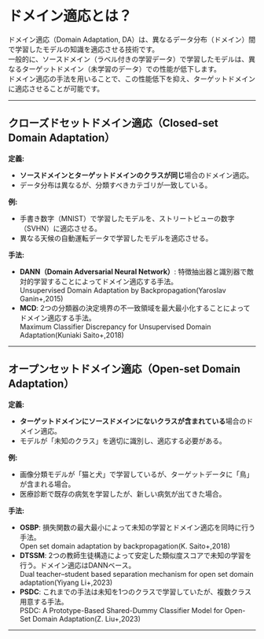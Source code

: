 # ドメイン適応とは？
ドメイン適応（Domain Adaptation, DA）は、異なるデータ分布（ドメイン）間で学習したモデルの知識を適応させる技術です。  
一般的に、ソースドメイン（ラベル付きの学習データ）で学習したモデルは、異なるターゲットドメイン（未学習のデータ）での性能が低下します。  
ドメイン適応の手法を用いることで、この性能低下を抑え、ターゲットドメインに適応させることが可能です。

---

## **クローズドセットドメイン適応（Closed-set Domain Adaptation）**
**定義:**  
- **ソースドメインとターゲットドメインのクラスが同じ**場合のドメイン適応。  
- データ分布は異なるが、分類すべきカテゴリが一致している。  

**例:**  
- 手書き数字（MNIST）で学習したモデルを、ストリートビューの数字（SVHN）に適応させる。  
- 異なる天候の自動運転データで学習したモデルを適応させる。

**手法:**  
- **DANN（Domain Adversarial Neural Network）**: 特徴抽出器と識別器で敵対的学習することによってドメイン適応する手法。  
Unsupervised Domain Adaptation by Backpropagation(Yaroslav Ganin+,2015) 
- **MCD**: 2つの分類器の決定境界の不一致領域を最大最小化することによってドメイン適応する手法。  
Maximum Classifier Discrepancy for Unsupervised Domain Adaptation(Kuniaki Saito+,2018)
---

## **オープンセットドメイン適応（Open-set Domain Adaptation）**
**定義:**  
- **ターゲットドメインにソースドメインにないクラスが含まれている**場合のドメイン適応。  
- モデルが「未知のクラス」を適切に識別し、適応する必要がある。  

**例:**  
- 画像分類モデルが「猫と犬」で学習しているが、ターゲットデータに「鳥」が含まれる場合。  
- 医療診断で既存の病気を学習したが、新しい病気が出てきた場合。  

**手法:**  
- **OSBP**: 損失関数の最大最小によって未知の学習とドメイン適応を同時に行う手法。  
Open set domain adaptation by backpropagation(K. Saito+,2018)
- **DTSSM**: 2つの教師生徒構造によって安定した類似度スコアで未知の学習を行う。ドメイン適応はDANNベース。  
Dual teacher–student based separation mechanism for open set domain adaptation(Yiyang Li+,2023)
- **PSDC**: これまでの手法は未知を1つのクラスで学習していたが、複数クラス用意する手法。  
PSDC: A Prototype-Based Shared-Dummy Classifier Model for Open-Set Domain Adaptation(Z. Liu+,2023)
---
